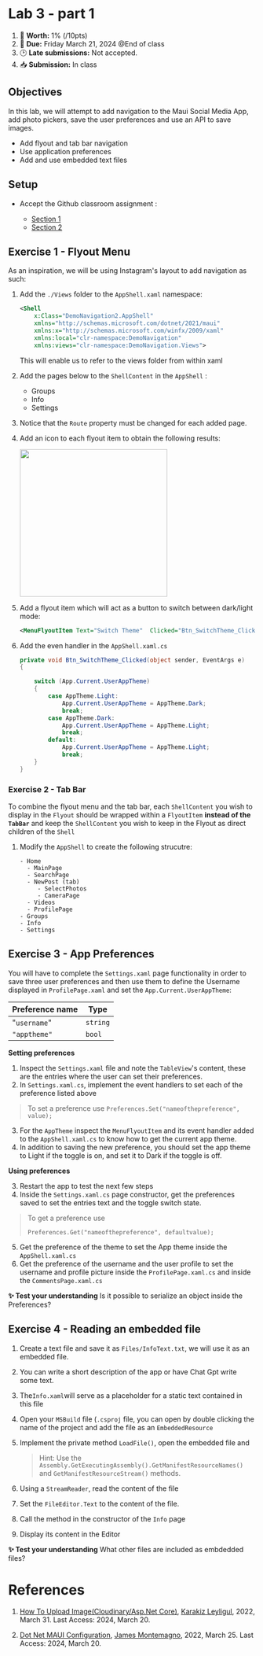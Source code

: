 # Lab 3 - part 1

1. 📝 **Worth:** 1%  (/10pts) 
2. 📅 **Due:** Friday March 21, 2024 @End of class
3. 🕑 **Late submissions:** Not accepted.
4. 📥 **Submission:** In class 



## Objectives

In this lab, we will attempt to add navigation to the Maui Social Media App, add photo pickers, save the user preferences and use an API to save images. 

- Add flyout and tab bar navigation 
- Use application preferences
- Add and use embedded text files



## Setup

- Accept the Github classroom assignment :

  - [Section 1](https://classroom.github.com/a/VkZFIBNE)
  - [Section 2](https://classroom.github.com/a/GFAeEFHi)

  



## Exercise 1 - Flyout Menu

As an inspiration, we will be using Instagram's layout to add navigation as such:

1. Add the `./Views` folder to the `AppShell.xaml` namespace:

   ```xml
   <Shell
       x:Class="DemoNavigation2.AppShell"
       xmlns="http://schemas.microsoft.com/dotnet/2021/maui"
       xmlns:x="http://schemas.microsoft.com/winfx/2009/xaml"
       xmlns:local="clr-namespace:DemoNavigation"
       xmlns:views="clr-namespace:DemoNavigation.Views">
   ```

   This will enable us to refer to the views folder from within xaml

2. Add the pages below to the `ShellContent` in the `AppShell` :

   - Groups 
   - Info 
   - Settings

3. Notice that the `Route` property must be changed for each added page.

4. Add an icon to each flyout item to obtain the following results:

   <img src="images/maui_navigation/flyout_1.png" Height="300" class="inline-img"/>

5. Add a flyout item which will act as a button to switch between dark/light mode:

   ```xml
   <MenuFlyoutItem Text="Switch Theme"  Clicked="Btn_SwitchTheme_Clicked"/>
   
   ```

6. Add the even handler in the `AppShell.xaml.cs`

   ```csharp
   private void Btn_SwitchTheme_Clicked(object sender, EventArgs e)
   {
   
       switch (App.Current.UserAppTheme)
       {
           case AppTheme.Light:
               App.Current.UserAppTheme = AppTheme.Dark;
               break;
           case AppTheme.Dark:
               App.Current.UserAppTheme = AppTheme.Light;
               break;
           default:
               App.Current.UserAppTheme = AppTheme.Light;
               break;	
       }
   }
   
   ```

### Exercise 2 - Tab Bar 

To combine the flyout menu and the tab bar, each `ShellContent` you wish to display in the `Flyout` should be wrapped within a `FlyoutItem` **instead of the `TabBar`** and keep the `ShellContent` you wish to keep in the Flyout as direct children of the `Shell`



1. Modify the `AppShell` to create the following strucutre:

   ```text
   - Home
     - MainPage
     - SearchPage
     - NewPost (tab)
     	- SelectPhotos
     	- CameraPage
     - Videos
     - ProfilePage
   - Groups
   - Info
   - Settings
   ```

   

## Exercise 3 - App Preferences

You will have to complete the `Settings.xaml` page functionality in order to save three user preferences and then use them to define the Username displayed in `ProfilePage.xaml` and set the `App.Current.UserAppTheme`:

| Preference name | Type     |
| --------------- | -------- |
| "`username`"    | `string` |
| `"apptheme"`    | `bool`   |

**Setting preferences**

1. Inspect the `Settings.xaml` file and note the `TableView`'s content, these are the entries where the user can set their preferences.
2. In `Settings.xaml.cs`, implement the event handlers to set each of the preference listed above

> To set a preference use `Preferences.Set("nameofthepreference", value);`

3. For the `AppTheme` inspect the `MenuFlyoutItem` and its event handler added to the `AppShell.xaml.cs` to know how to get the current app theme.
4. In addition to saving the new preference, you should set the app theme to Light if the toggle is on, and set it to Dark if the toggle is off.

**Using preferences**

3. Restart the app to test the next few steps
4. Inside the `Settings.xaml.cs` page constructor, get the preferences saved to set the entries text and the toggle switch state. 

> To get a preference use
>
> `Preferences.Get("nameofthepreference", defaultvalue);`

5. Get the preference of the theme to set the App theme inside the `AppShell.xaml.cs`
6. Get the preference of the username and the user profile to set the username and profile picture inside the `ProfilePage.xaml.cs` and inside the `CommentsPage.xaml.cs`

 **✨ Test your understanding** Is it possible to serialize an object inside the Preferences?

## Exercise 4 - Reading an embedded file

1. Create a text file and save it as  `Files/InfoText.txt`, we will use it as an embedded file. 

2. You can write a short description of the app or have Chat Gpt write some text.

3. The`Info.xaml`will serve as a placeholder for a static text contained in this file

4. Open your `MSBuild` file (`.csproj` file, you can open by double clicking the name of the project and add the file as an `EmbeddedResource`

5. Implement the private method `LoadFile()`, open the embedded file and 

   > Hint: Use the `Assembly.GetExecutingAssembly().GetManifestResourceNames()` and `GetManifestResourceStream()` methods.	

6. Using a `StreamReader`, read the content of the file

7. Set the `FileEditor.Text` to the content of the file.

8. Call the method in the constructor of the `Info` page

9. Display its content in the Editor



 **✨ Test your understanding**   What other files are included as embdedded files? 





# References

1. [How To Upload Image(Cloudinary/Asp.Net Core)](https://medium.com/@karakizleyligul/how-to-upload-image-cloudinary-asp-net-core-e47023ff2431), [Karakiz Leyligul](https://medium.com/@karakizleyligul?source=post_page-----e47023ff2431--------------------------------), 2022, March 31. Last Access: 2024, March 20.

2. [Dot Net MAUI Configuration](https://github.com/jamesmontemagno/dotnet-maui-configuration/tree/master), [James Montemagno](https://github.com/jamesmontemagno), 2022, March 25. Last Access: 2024, March 20.

   